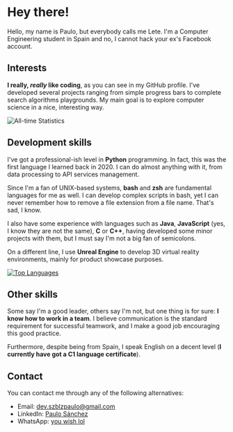 # Hey there!

Hello, my name is Paulo, but everybody calls me Lete. I'm a Computer Engineering student in Spain and no, I cannot hack your ex's Facebook account.

## Interests

**I really, _really_ like coding**, as you can see in my GitHub profile. I've developed several projects ranging from simple progress bars to complete search algorithms playgrounds. My main goal is to explore computer science in a nice, interesting way.

![All-time Statistics](https://github-readme-stats.vercel.app/api?username=erlete&border_radius=15&count_private=true&hide=prs&hide_border=true&hide_title=true&locale=en&show_icons=true&show_owner=true&theme=tokyonight)

## Development skills

I've got a professional-ish level in **Python** programming. In fact, this was the first language I learned back in 2020. I can do almost anything with it, from data processing to API services management.

Since I'm a fan of UNIX-based systems, **bash** and **zsh** are fundamental languages for me as well. I can develop complex scripts in bash, yet I can never remember how to remove a file extension from a file name. That's sad, I know.

I also have some experience with languages such as **Java**, **JavaScript** (yes, I know they are not the same), **C** or **C++**, having developed some minor projects with them, but I must say I'm not a big fan of semicolons.

On a different line, I use **Unreal Engine** to develop 3D virtual reality environments, mainly for product showcase purposes.

[![Top Languages](https://github-readme-stats.vercel.app/api/top-langs/?username=erlete&border_radius=15&hide_border=true&hide_title=true&langs_count=20&locale=en&show_icons=true&show_owner=true&theme=tokyonight)](https://github.com/erlete/github-readme-stats)

## Other skills

Some say I'm a good leader, others say I'm not, but one thing is for sure: **I know how to work in a team**. I believe communication is the standard requirement for successful teamwork, and I make a good job encouraging this good practice.

Furthermore, despite being from Spain, I speak English on a decent level (**I currently have got a C1 language certificate**).

## Contact

You can contact me through any of the following alternatives:

* Email: [dev.szblzpaulo@gmail.com](mailto:dev.szblzpaulo@gmail.com)
* LinkedIn: [Paulo Sánchez](https://linkedin.com/in/erlete)
* WhatsApp: [you wish lol](https://theuselessweb.com/)
